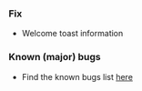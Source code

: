 ### Fix

- Welcome toast information

### Known (major) bugs

- Find the known bugs list [here](https://github.com/lgs1920/studio/labels/bug)